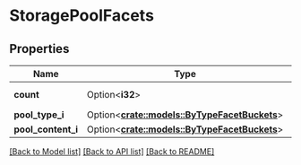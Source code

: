 # StoragePoolFacets

## Properties

Name | Type | Description | Notes
------------ | ------------- | ------------- | -------------
**count** | Option<**i32**> |  | [optional][readonly]
**pool_type_i** | Option<[**crate::models::ByTypeFacetBuckets**](by_type_facet_buckets.md)> |  | [optional]
**pool_content_i** | Option<[**crate::models::ByTypeFacetBuckets**](by_type_facet_buckets.md)> |  | [optional]

[[Back to Model list]](../README.md#documentation-for-models) [[Back to API list]](../README.md#documentation-for-api-endpoints) [[Back to README]](../README.md)


